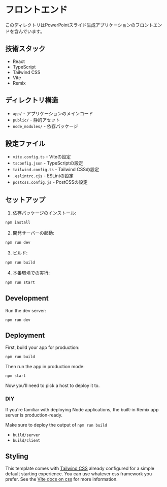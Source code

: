 # フロントエンド

このディレクトリはPowerPointスライド生成アプリケーションのフロントエンドを含んでいます。

## 技術スタック
- React
- TypeScript
- Tailwind CSS
- Vite
- Remix

## ディレクトリ構造
- `app/` - アプリケーションのメインコード
- `public/` - 静的アセット
- `node_modules/` - 依存パッケージ

## 設定ファイル
- `vite.config.ts` - Viteの設定
- `tsconfig.json` - TypeScriptの設定
- `tailwind.config.ts` - Tailwind CSSの設定
- `.eslintrc.cjs` - ESLintの設定
- `postcss.config.js` - PostCSSの設定

## セットアップ

1. 依存パッケージのインストール:
```bash
npm install
```

2. 開発サーバーの起動:
```bash
npm run dev
```

3. ビルド:
```bash
npm run build
```

4. 本番環境での実行:
```bash
npm run start
```

## Development

Run the dev server:

```shellscript
npm run dev
```

## Deployment

First, build your app for production:

```sh
npm run build
```

Then run the app in production mode:

```sh
npm start
```

Now you'll need to pick a host to deploy it to.

### DIY

If you're familiar with deploying Node applications, the built-in Remix app server is production-ready.

Make sure to deploy the output of `npm run build`

- `build/server`
- `build/client`

## Styling

This template comes with [Tailwind CSS](https://tailwindcss.com/) already configured for a simple default starting experience. You can use whatever css framework you prefer. See the [Vite docs on css](https://vitejs.dev/guide/features.html#css) for more information.
